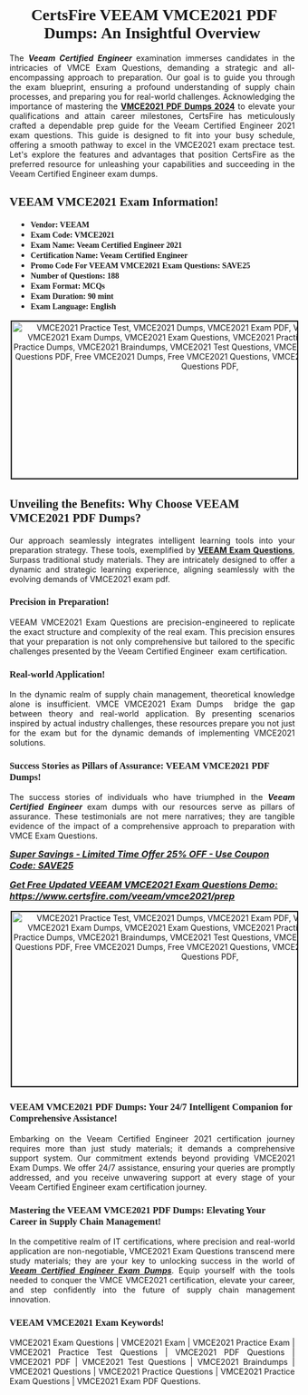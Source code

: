 <h1 style="text-align: center;"><strong><span style="display:block; color:#Black; "><span style="font-family:Times New Roman,Times,serif;"> CertsFire VEEAM VMCE2021 PDF Dumps: An Insightful Overview</span></span></strong></h1>

<p style="text-align:justify">The <em><strong>Veeam Certified Engineer </strong></em>examination immerses candidates in the intricacies of VMCE Exam Questions, demanding a strategic and all-encompassing approach to preparation. Our goal is to guide you through the exam blueprint, ensuring a profound understanding of supply chain processes, and preparing you for real-world challenges. Acknowledging the importance of mastering the <strong><a href="https://www.certsfire.com/veeam/vmce2021/info">VMCE2021 PDF Dumps 2024</a></strong> to elevate your qualifications and attain career milestones, CertsFire has meticulously crafted a dependable prep guide for the Veeam Certified Engineer 2021 exam questions. This guide is designed to fit into your busy schedule, offering a smooth pathway to excel in the VMCE2021 exam prectace test. Let's explore the features and advantages that position CertsFire as the preferred resource for unleashing your capabilities and succeeding in the Veeam Certified Engineer exam dumps.</p>

<h2><span style="color:#Black;display:block;"><strong><span style="font-family:Times New Roman,Times,serif;">VEEAM VMCE2021 Exam Information!</span></strong></span></h2>

<ul>
	<li style="margin: 0cm 10pt;">
	<div style="background: "><span style="color:#Black;display:block;"><span style="font-size:14px;"><strong><span style="font-family:Times New Roman,Times,serif;">Vendor: VEEAM</span></strong></span></span></div>
	</li>
	<li style="margin: 0cm 10pt;">
	<div><span style="font-size:14px;"><span style="color:#Black;display:block;"><strong><span style="font-family:Times New Roman,Times,serif;">Exam Code: VMCE2021</span></strong></span></span></div>
	</li>
	<li style="margin: 0cm 10pt;">
	<div><span style="font-size:14px;"><span style="color:#Black;display:block;"><strong><span style="font-family:Times New Roman,Times,serif;">Exam Name: Veeam Certified Engineer 2021</span></strong></span></span></div>
	</li>
	<li style="margin: 0cm 10pt;">
	<div><span style="font-size:14px;"><span style="color:#Black;display:block;"><strong><span style="font-family:Times New Roman,Times,serif;">Certification Name: Veeam Certified Engineer</span></strong></span></span></div>
	</li>
	<li style="margin: 0cm 10pt;">
	<div><span style="font-size:14px;"><span style="color:#Black;display:block;"><strong><span style="font-family:Times New Roman,Times,serif;">Promo Code For VEEAM VMCE2021 Exam Questions: SAVE25</span></strong></span></span></div>
	</li>
	<li style="margin: 0cm 10pt;">
	<div><span style="font-size:14px;"><span style="color:#Black;display:block;"><strong><span style="font-family:Times New Roman,Times,serif;">Number of Questions: 188</span></strong></span></span></div>
	</li>
	<li style="margin: 0cm 10pt;">
	<div><span style="font-size:14px;"><span style="color:#Black;display:block;"><strong><span style="font-family:Times New Roman,Times,serif;">Exam Format: MCQs</span></strong></span></span></div>
	</li>
	<li style="margin: 0cm 10pt;">
	<div><span style="font-size:14px;"><span style="color:#Black;display:block;"><strong><span style="font-family:Times New Roman,Times,serif;">Exam Duration: 90 mint</span></strong></span></span></div>
	</li>
	<li style="margin: 0cm 10pt;">
	<div><span style="font-size:14px;"><span style="color:#Black;display:block;"><strong><span style="font-family:Times New Roman,Times,serif;">Exam Language: English</span></strong></span></span></div>
	</li>
</ul>

<p style="text-align: center;"><img alt="VMCE2021 Practice Test, VMCE2021 Dumps, VMCE2021 Exam PDF, VMCE2021 Practice Exam, VMCE2021 Exam Dumps, VMCE2021 Exam Questions, VMCE2021 Practice Questions, VMCE2021 Practice Dumps, VMCE2021 Braindumps, VMCE2021 Test Questions, VMCE2021 Dumps PDF, VMCE2021 Questions PDF, Free VMCE2021 Dumps, Free VMCE2021 Questions, VMCE2021 Dumps PDF, VMCE2021 Questions PDF," src="https://i.imgur.com/Yb1uRbS.jpeg" style="width: 700px; height: 276px; border-width: 2px; border-style: solid; margin: 2px;" /></p>

<h2><strong><span style="display:block; color:#Black; "><span style="font-family:Times New Roman,Times,serif;">Unveiling the Benefits: Why Choose VEEAM VMCE2021 PDF Dumps?</span></span></strong></h2>

<p style="text-align:justify">Our approach seamlessly integrates intelligent learning tools into your preparation strategy. These tools, exemplified by <strong><a href="https://www.certsfire.com/exams/veeam">VEEAM Exam Questions</a></strong>, Surpass traditional study materials. They are intricately designed to offer a dynamic and strategic learning experience, aligning seamlessly with the evolving demands of VMCE2021 exam pdf.</p>

<h3><strong><span style="display:block; color:#Black; "><span style="font-family:Times New Roman,Times,serif;">Precision in Preparation!</span></span></strong></h3>

<p style="text-align:justify">VEEAM VMCE2021 Exam Questions are precision-engineered to replicate the exact structure and complexity of the real exam. This precision ensures that your preparation is not only comprehensive but tailored to the specific challenges presented by the Veeam Certified Engineer  exam certification.</p>

<h3><strong><span style="display:block; color:#Black; "><span style="font-family:Times New Roman,Times,serif;">Real-world Application!</span></span></strong></h3>

<p style="text-align:justify">In the dynamic realm of supply chain management, theoretical knowledge alone is insufficient. VMCE VMCE2021 Exam Dumps  bridge the gap between theory and real-world application. By presenting scenarios inspired by actual industry challenges, these resources prepare you not just for the exam but for the dynamic demands of implementing VMCE2021 solutions.</p>

<h3><strong><span style="display:block; color:#Black; "><span style="font-family:Times New Roman,Times,serif;">Success Stories as Pillars of Assurance: VEEAM VMCE2021 PDF Dumps!</span></span></strong></h3>

<p style="text-align:justify">The success stories of individuals who have triumphed in the <em><strong>Veeam Certified Engineer</strong></em> exam dumps with our resources serve as pillars of assurance. These testimonials are not mere narratives; they are tangible evidence of the impact of a comprehensive approach to preparation with VMCE Exam Questions.</p>

<p><span style="font-size:16px;"><strong><u><em>Super Savings - Limited Time Offer 25% OFF - Use Coupon Code: SAVE25</em></u></strong></span></p>

<p><span style="font-size:16px;"><strong><u><em>Get Free Updated VEEAM VMCE2021 Exam Questions Demo: <a href="https://www.certsfire.com/veeam/vmce2021/prep">https://www.certsfire.com/veeam/vmce2021/prep</a></em></u></strong></span></p>

<p style="text-align: center;"><img alt="VMCE2021 Practice Test, VMCE2021 Dumps, VMCE2021 Exam PDF, VMCE2021 Practice Exam, VMCE2021 Exam Dumps, VMCE2021 Exam Questions, VMCE2021 Practice Questions, VMCE2021 Practice Dumps, VMCE2021 Braindumps, VMCE2021 Test Questions, VMCE2021 Dumps PDF, VMCE2021 Questions PDF, Free VMCE2021 Dumps, Free VMCE2021 Questions, VMCE2021 Dumps PDF, VMCE2021 Questions PDF," src="https://i.imgur.com/JMLL4PM.jpeg" style="width: 700px; height: 307px; border-width: 2px; border-style: solid; margin: 2px;" /></p>

<h3><strong><span style="display:block; color:#Black; "><span style="font-family:Times New Roman,Times,serif;">VEEAM VMCE2021 PDF Dumps: Your 24/7 Intelligent Companion for Comprehensive Assistance!</span></span></strong></h3>

<p style="text-align:justify">Embarking on the Veeam Certified Engineer 2021 certification journey requires more than just study materials; it demands a comprehensive support system. Our commitment extends beyond providing VMCE2021 Exam Dumps. We offer 24/7 assistance, ensuring your queries are promptly addressed, and you receive unwavering support at every stage of your Veeam Certified Engineer exam certification journey.</p>

<h3><strong><span style="display:block; color:#Black; "><span style="font-family:Times New Roman,Times,serif;">Mastering the VEEAM VMCE2021 PDF Dumps: Elevating Your Career in Supply Chain Management!</span></span></strong></h3>

<p style="text-align:justify">In the competitive realm of IT certifications, where precision and real-world application are non-negotiable, VMCE2021 Exam Questions transcend mere study materials; they are your key to unlocking success in the world of <u><em><strong>Veeam Certified Engineer Exam Dumps</strong></em></u>. Equip yourself with the tools needed to conquer the VMCE VMCE2021 certification, elevate your career, and step confidently into the future of supply chain management innovation.</p>

<h3><strong><span style="display:block; color:#Black; "><span style="font-family:Times New Roman,Times,serif;">VEEAM VMCE2021 Exam Keywords!</span></span></strong></h3>

<p style="text-align:justify">VMCE2021 Exam Questions | VMCE2021 Exam | VMCE2021 Practice Exam | VMCE2021 Practice Test Questions | VMCE2021 PDF Questions | VMCE2021 PDF | VMCE2021 Test Questions | VMCE2021 Braindumps | VMCE2021 Questions | VMCE2021 Practice Questions | VMCE2021 Practice Exam Questions | VMCE2021 Exam PDF Questions.</p>

